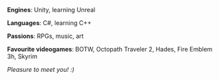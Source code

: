 **Engines**: Unity, learning Unreal

**Languages**: C#, learning C++

**Passions**: RPGs, music, art

**Favourite videogames**: BOTW, Octopath Traveler 2, Hades, Fire Emblem 3h, Skyrim

*Pleasure to meet you! :)*
